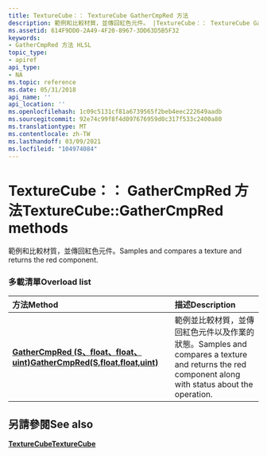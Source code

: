 ```yaml
---
title: TextureCube：： TextureCube GatherCmpRed 方法
description: 範例和比較材質，並傳回紅色元件。 |TextureCube：： TextureCube GatherCmpRed 方法
ms.assetid: 614F9DD0-2A49-4F20-8967-3DD63D5B5F32
keywords:
- GatherCmpRed 方法 HLSL
topic_type:
- apiref
api_type:
- NA
ms.topic: reference
ms.date: 05/31/2018
api_name: ''
api_location: ''
ms.openlocfilehash: 1c09c5131cf81a6739565f2beb4eec222649aadb
ms.sourcegitcommit: 92e74c99f8f4d097676959d0c317f533c2400a80
ms.translationtype: MT
ms.contentlocale: zh-TW
ms.lasthandoff: 03/09/2021
ms.locfileid: "104974084"
---
```

# <a name="texturecubegathercmpred-methods"></a><span data-ttu-id="93824-105">TextureCube：： GatherCmpRed 方法</span><span class="sxs-lookup"><span data-stu-id="93824-105">TextureCube::GatherCmpRed methods</span></span>

<span data-ttu-id="93824-106">範例和比較材質，並傳回紅色元件。</span><span class="sxs-lookup"><span data-stu-id="93824-106">Samples and compares a texture and returns the red component.</span></span>

### <a name="overload-list"></a><span data-ttu-id="93824-107">多載清單</span><span class="sxs-lookup"><span data-stu-id="93824-107">Overload list</span></span>



| <span data-ttu-id="93824-108">方法</span><span class="sxs-lookup"><span data-stu-id="93824-108">Method</span></span>                                                                             | <span data-ttu-id="93824-109">描述</span><span class="sxs-lookup"><span data-stu-id="93824-109">Description</span></span>                                                                                                    |
|:-----------------------------------------------------------------------------------|:---------------------------------------------------------------------------------------------------------------|
| [<span data-ttu-id="93824-110">**GatherCmpRed (S、float、float、uint)**</span><span class="sxs-lookup"><span data-stu-id="93824-110">**GatherCmpRed(S,float,float,uint)**</span></span>](tcube-gathercmpred-s-float-float-uint-.md) | <span data-ttu-id="93824-111">範例並比較材質，並傳回紅色元件以及作業的狀態。</span><span class="sxs-lookup"><span data-stu-id="93824-111">Samples and compares a texture and returns the red component along with status about the operation.</span></span><br/> |



## <a name="see-also"></a><span data-ttu-id="93824-112">另請參閱</span><span class="sxs-lookup"><span data-stu-id="93824-112">See also</span></span>

<dl> <dt>

[<span data-ttu-id="93824-113">**TextureCube**</span><span class="sxs-lookup"><span data-stu-id="93824-113">**TextureCube**</span></span>](texturecube.md)
</dt> </dl>

 

 





